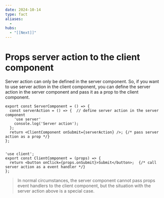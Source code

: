 ```yaml
---
date: 2024-10-14
type: fact
aliases:
  -
hubs:
  - "[[Next]]"
---
```


# Props server action to the client component

Server action can only be defined in the server component. So, if you want to use server action in the client component, you can define the server action in the server component and pass it as a prop to the client component.

```tsx
export const ServerComponent = () => {
  const serverAction = () => {  // define server action in the server component
    'use server'
    console.log('Server action');
  };
  return <ClientComponent onSubmit={serverAction} />; {/* pass server action as a prop */}
};


'use client';
export const ClientComponent = (props) => {
  return <button onClick={props.onSubmit}>Submit</button>;  {/* call server action as a event handler */}
};
```

> In normal circumstances, the server component cannot pass props event handlers to the client component, but the situation with the server action above is a special case.

